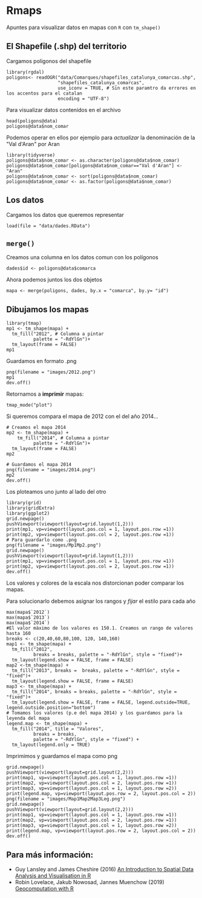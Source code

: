 # Rmaps
Apuntes para visualizar datos en mapas con `R` con `tm_shape()`

## El Shapefile (.shp) del territorio
Cargamos poligonos del shapefile
```{r}
library(rgdal)
poligons<- readOGR("data/Comarques/shapefiles_catalunya_comarcas.shp",
                   "shapefiles_catalunya_comarcas",
                   use_iconv = TRUE, # Sin este paramtro da errores en los accentos para el catalan
                   encoding = "UTF-8")
```

Para visualizar datos contenidos en el archivo
```{r}
head(poligons@data)
poligons@data$nom_comar
```

Podemos operar en ellos por ejemplo para *actualizar* la denominación de la "Val d'Aran" por Aran
```{r}
library(tidyverse)
poligons@data$nom_comar <- as.character(poligons@data$nom_comar)
poligons@data$nom_comar[poligons@data$nom_comar=="Val d'Aran"] <- "Aran"
poligons@data$nom_comar <- sort(poligons@data$nom_comar)
poligons@data$nom_comar <- as.factor(poligons@data$nom_comar)
```

## Los datos
Cargamos los datos que queremos representar
```{r}
load(file = "data/dades.RData")
```

## `merge()`

Creamos una columna en los datos comun con los polígonos
```{r}
dades$id <- poligons@data$comarca
```

Ahora podemos juntos los dos objetos
```{r}
mapa <- merge(poligons, dades, by.x = "comarca", by.y= "id")
```


## Dibujamos los mapas
```{r}
library(tmap)
mp1 <- tm_shape(mapa) + 
  tm_fill("2012", # Columna a pintar
          palette = "-RdYlGn")+
  tm_layout(frame = FALSE)
mp1
```

Guardamos en formato .png
```{r}
png(filename = "images/2012.png")
mp1
dev.off()
```

Retornamos a **imprimir** mapas:
```{r}
tmap_mode("plot")
```

Si queremos compara el mapa de 2012 con el del año 2014...

```{r}
# Creamos el mapa 2014
mp2 <- tm_shape(mapa) + 
    tm_fill("2014", # Columna a pintar
          palette = "-RdYlGn")+
  tm_layout(frame = FALSE)
mp2
```

```{r}
# Guardamos el mapa 2014
png(filename = "images/2014.png")
mp2
dev.off() 
```

Los ploteamos uno junto al lado del otro
```{r}
library(grid)
library(gridExtra)
library(ggplot2)
grid.newpage()
pushViewport(viewport(layout=grid.layout(1,2)))
print(mp1, vp=viewport(layout.pos.col = 1, layout.pos.row =1))
print(mp2, vp=viewport(layout.pos.col = 2, layout.pos.row =1))
# Para guardarlo como .png
png(filename = "images/Mp1Mp2.png")
grid.newpage()
pushViewport(viewport(layout=grid.layout(1,2)))
print(mp1, vp=viewport(layout.pos.col = 1, layout.pos.row =1))
print(mp2, vp=viewport(layout.pos.col = 2, layout.pos.row =1))
dev.off()
```

Los valores y colores de la escala nos distorcionan poder comparar los mapas. 

Para solucionarlo debemos asignar los rangos y *fijar* el estilo para cada año
```{r}
max(mapa$`2012`)
max(mapa$`2013`)
max(mapa$`2014`)
#El valor màximo de los valores es 150.1. Creamos un rango de valores hasta 160
breaks <- c(20,40,60,80,100, 120, 140,160)
map1 <- tm_shape(mapa) + 
  tm_fill("2012", 
          breaks = breaks, palette = "-RdYlGn", style = "fixed")+
  tm_layout(legend.show = FALSE, frame = FALSE)
map2 <-tm_shape(mapa) + 
  tm_fill("2013", breaks =  breaks, palette = "-RdYlGn", style = "fixed")+
  tm_layout(legend.show = FALSE, frame = FALSE)
map3 <- tm_shape(mapa) + 
  tm_fill("2014", breaks = breaks, palette = "-RdYlGn", style = "fixed")+
  tm_layout(legend.show = FALSE, frame = FALSE, legend.outside=TRUE, legend.outside.position="bottom")
# Tomamos los valores (p.e del mapa 2014) y los guardamos para la leyenda del mapa
legend.map <- tm_shape(mapa) + 
  tm_fill("2014", title = "Valores",
          breaks = breaks, 
          palette = "-RdYlGn", style = "fixed") +
  tm_layout(legend.only = TRUE)
```


Imprimimos y guardamos el mapa como png
```{r}
grid.newpage()
pushViewport(viewport(layout=grid.layout(2,2)))
print(map1, vp=viewport(layout.pos.col = 1, layout.pos.row =1))
print(map2, vp=viewport(layout.pos.col = 2, layout.pos.row =1))
print(map3, vp=viewport(layout.pos.col = 1, layout.pos.row =2))
print(legend.map, vp=viewport(layout.pos.row = 2, layout.pos.col = 2))
png(filename = "images/Map1Map2Map3Leg.png")
grid.newpage()
pushViewport(viewport(layout=grid.layout(2,2)))
print(map1, vp=viewport(layout.pos.col = 1, layout.pos.row =1))
print(map2, vp=viewport(layout.pos.col = 2, layout.pos.row =1))
print(map3, vp=viewport(layout.pos.col = 1, layout.pos.row =2))
print(legend.map, vp=viewport(layout.pos.row = 2, layout.pos.col = 2))
dev.off()
```

## Para más información:  
*  Guy Lansley and James Cheshire (2016) [An Introduction to Spatial Data Analysis and Visualisation in R](http://www.spatialanalysisonline.com/An%20Introduction%20to%20Spatial%20Data%20Analysis%20in%20R.pdf)  
* Robin Lovelace, Jakub Nowosad, Jannes Muenchow (2019) [Geocomputation with R](https://geocompr.robinlovelace.net/adv-map.html#prerequisites-6)
